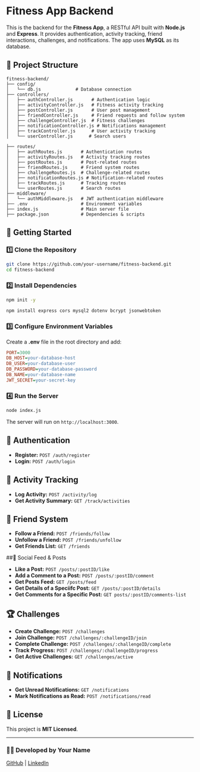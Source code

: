 # Fitness App Backend

This is the backend for the **Fitness App**, a RESTful API built with **Node.js** and **Express**. It provides authentication, activity tracking, friend interactions, challenges, and notifications. The app uses **MySQL** as its database.

## 📂 Project Structure

```
fitness-backend/
├── config/
│   └── db.js             # Database connection
├── controllers/
│   ├── authController.js       # Authentication logic
│   ├── activityController.js   # Fitness activity tracking
│   ├── postController.js       # User post management
│   ├── friendController.js     # Friend requests and follow system
│   ├── challengeController.js  # Fitness challenges
│   ├── notificationController.js # Notifications management
│   ├── trackController.js      # User activity tracking
│   └── userController.js      # Search users

├── routes/
│   ├── authRoutes.js       # Authentication routes
│   ├── activityRoutes.js   # Activity tracking routes
│   ├── postRoutes.js       # Post-related routes
│   ├── friendRoutes.js     # Friend system routes
│   ├── challengeRoutes.js  # Challenge-related routes
│   ├── notificationRoutes.js # Notification-related routes
│   ├── trackRoutes.js      # Tracking routes
│   └── userRoutes.js       # Search routes
├── middleware/
│   └── authMiddleware.js   # JWT authentication middleware
├── .env                    # Environment variables
├── index.js                # Main server file
├── package.json            # Dependencies & scripts
```

## 🚀 Getting Started

### 1️⃣ Clone the Repository

```bash
git clone https://github.com/your-username/fitness-backend.git
cd fitness-backend
```

### 2️⃣ Install Dependencies

```bash
npm init -y
```

```bash
npm install express cors mysql2 dotenv bcrypt jsonwebtoken
```

### 3️⃣ Configure Environment Variables

Create a **.env** file in the root directory and add:

```ini
PORT=3000
DB_HOST=your-database-host
DB_USER=your-database-user
DB_PASSWORD=your-database-password
DB_NAME=your-database-name
JWT_SECRET=your-secret-key
```

### 4️⃣ Run the Server

```bash
node index.js
```

The server will run on `http://localhost:3000`.

## 🔑 Authentication

- **Register:** `POST /auth/register`
- **Login:** `POST /auth/login`

## 🏃 Activity Tracking

- **Log Activity:** `POST /activity/log`
- **Get Activity Summary:** `GET /track/activities`

## 👥 Friend System

- **Follow a Friend:** `POST /friends/follow`
- **Unfollow a Friend:** `POST /friends/unfollow`
- **Get Friends List:** `GET /friends`

##📢 Social Feed & Posts
- **Like a Post:** `POST /posts/:postID/like`
- **Add a Comment to a Post:** `POST /posts/:postID/comment`
- **Get Posts Feed:** `GET /posts/feed`
- **Get Details of a Speciifc Post:** `GET /posts/:postID/details`
- **Get Comments for a Specific Post:** `GET posts/:postID/comments-list`

## 🏆 Challenges

- **Create Challenge:** `POST /challenges`
- **Join Challenge:** `POST /challenges/:challengeID/join`
- **Complete Challenge:** `POST /challenges/:challengeID/complete`
- **Track Progress:** `POST /challenges/:challengeID/progress`
- **Get Active Challenges:** `GET /challenges/active`

## 🔔 Notifications

- **Get Unread Notifications:** `GET /notifications`
- **Mark Notifications as Read:** `POST /notifications/read`

## 📜 License

This project is **MIT Licensed**.

---

### 👨‍💻 Developed by Your Name

[GitHub](https://github.com/your-username) | [LinkedIn](https://linkedin.com/in/your-profile)
